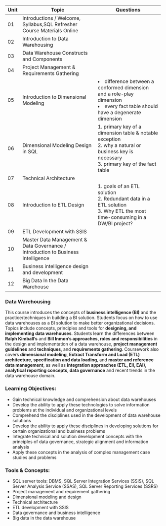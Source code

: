 

|Unit | Topic | Questions |
|---|---|---|
|01 | Introductions / Welcome, Syllabus,SQL Refresher Course Materials Online |
|02 | Introduction to Data Warehousing |
|03 | Data Warehouse Constructs and Components |
|04 | Project Management & Requirements Gathering |
|05 | Introduction to Dimensional Modeling | <li>difference between a conformed dimension and a role-play dimension</li><li>every fact table should have a degenerate dimension</li> |
|06 | Dimensional Modeling Design in SQL | 1. primary key of a dimension table & notable exception<br>  2. why a natural or business key is necessary<br>  3. primary key of the fact table |
|07 | Technical Architecture  |
|08 | Introduction to ETL Design | 1. goals of an ETL solution<br>  2. Redundant data in a ETL solution<br>  3. Why ETL the most time-consuming in a DW/BI project? |
|09 | ETL Development with SSIS  |
|10 | Master Data Management & Data Governance / Introduction to Business Intelligence |
|11 | Business intelligence design and development |
|12 | Big Data In the Data Warehouse  |


### Data Warehousing 
This course introduces the concepts of **business intelligence (BI)** and the practice/techniques in building a BI solution. Students focus on how to use data warehouses as a BI solution to make better organizational decisions. Topics include concepts, principles and tools for **designing, and implementing data warehouses**. Students learn the differences between **Ralph Kimball’s** and **Bill Inmon’s approaches, roles and responsibilities** in the design and implementation of a data warehouse, **project management guidelines** and **techniques**, and **requirements gathering**. Coursework also covers **dimensional modeling**, **Extract Transform and Load (ETL) architecture**, **specification and data loading**, and **master and reference data management**, as well as **integration approaches (ETL, EII, EAI), analytical reporting concepts, data governance** and recent trends in the data warehouse domain.<br>

### Learning Objectives:
* Gain technical knowledge and comprehension about data warehouses
* Develop the ability to apply these technologies to solve information problems at the individual and organizational levels
* Comprehend the disciplines used in the development of data warehouse solutions
* Develop the ability to apply these disciplines in developing solutions for certain organizational and business problems
* Integrate technical and solution development concepts with the principles of data governance, strategic alignment and information analysis
* Apply these concepts in the analysis of complex management case studies and problems

### Tools & Concepts:
* SQL server tools: DBMS, SQL Server Integration Services (SSIS), SQL Server Analysis Service (SSAS), SQL Server Reporting Services (SSRS)
* Project management and requirement gathering
* Dimensional modeling and design
* Technical architecture
* ETL development with SSIS
* Data governance and business intelligence
* Big data in the data warehouse

